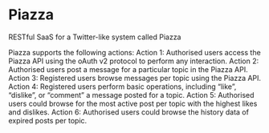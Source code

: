 # Piazza
 RESTful SaaS for a Twitter-like system called Piazza

Piazza supports the following actions:
Action 1: Authorised users access the Piazza API using the oAuth v2 protocol to perform any 
interaction.
Action 2: Authorised users post a message for a particular topic in the Piazza API.
Action 3: Registered users browse messages per topic using the Piazza API.
Action 4: Registered users perform basic operations, including “like”, “dislike”, or “comment” a 
message posted for a topic.
Action 5: Authorised users could browse for the most active post per topic with the highest likes 
and dislikes.
Action 6: Authorised users could browse the history data of expired posts per topic.
